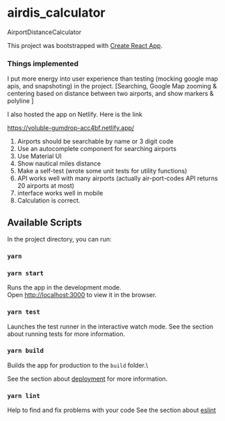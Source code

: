# airdis_calculator
AirportDistanceCalculator

This project was bootstrapped with [Create React App](https://github.com/facebook/create-react-app).

### Things implemented

I put more energy into user experience than testing (mocking google map apis, and snapshoting) in the project.
[Searching, Google Map zooming & centering based on distance between two airports, and show markers & polyline ]

I also hosted the app on Netlify. Here is the link

https://voluble-gumdrop-acc4bf.netlify.app/

1. Airports should be searchable by name or 3 digit code
2. Use an autocomplete component for searching airports
3. Use Material UI
4. Show nautical miles distance 
5. Make a self-test (wrote some unit tests for utility functions)
6. API works well with many airports (actually air-port-codes API returns 20 airports at most)
7. interface works well in mobile
8. Calculation is correct.

## Available Scripts

In the project directory, you can run:

### `yarn`
### `yarn start`

Runs the app in the development mode.\
Open [http://localhost:3000](http://localhost:3000) to view it in the browser.

### `yarn test`

Launches the test runner in the interactive watch mode.
See the section about running tests for more information.

### `yarn build`

Builds the app for production to the `build` folder.\

See the section about [deployment](https://facebook.github.io/create-react-app/docs/deployment) for more information.

### `yarn lint`

Help to find and fix problems with your code
See the section about [eslint](https://eslint.org/)